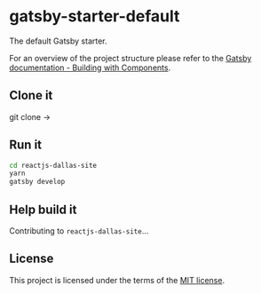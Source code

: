 # gatsby-starter-default

The default Gatsby starter.

For an overview of the project structure please refer to the [Gatsby documentation - Building with Components](https://www.gatsbyjs.org/docs/building-with-components/).

## Clone it

git clone →

## Run it

```sh
cd reactjs-dallas-site
yarn
gatsby develop
```

## Help build it

Contributing to `reactjs-dallas-site`...

## License

This project is licensed under the terms of the
[MIT license](/LICENSE).
